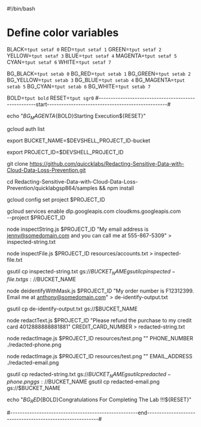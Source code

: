 #!/bin/bash
# Define color variables

BLACK=`tput setaf 0`
RED=`tput setaf 1`
GREEN=`tput setaf 2`
YELLOW=`tput setaf 3`
BLUE=`tput setaf 4`
MAGENTA=`tput setaf 5`
CYAN=`tput setaf 6`
WHITE=`tput setaf 7`

BG_BLACK=`tput setab 0`
BG_RED=`tput setab 1`
BG_GREEN=`tput setab 2`
BG_YELLOW=`tput setab 3`
BG_BLUE=`tput setab 4`
BG_MAGENTA=`tput setab 5`
BG_CYAN=`tput setab 6`
BG_WHITE=`tput setab 7`

BOLD=`tput bold`
RESET=`tput sgr0`
#----------------------------------------------------start--------------------------------------------------#

echo "${BG_MAGENTA}${BOLD}Starting Execution${RESET}"

gcloud auth list

export BUCKET_NAME=$DEVSHELL_PROJECT_ID-bucket

export PROJECT_ID=$DEVSHELL_PROJECT_ID

git clone https://github.com/quiccklabs/Redacting-Sensitive-Data-with-Cloud-Data-Loss-Prevention.git

cd Redacting-Sensitive-Data-with-Cloud-Data-Loss-Prevention/quicklabgsp864/samples && npm install

gcloud config set project $PROJECT_ID

gcloud services enable dlp.googleapis.com cloudkms.googleapis.com \
--project $PROJECT_ID

node inspectString.js $PROJECT_ID "My email address is jenny@somedomain.com and you can call me at 555-867-5309" > inspected-string.txt

node inspectFile.js $PROJECT_ID resources/accounts.txt > inspected-file.txt

gsutil cp inspected-string.txt gs://$BUCKET_NAME
gsutil cp inspected-file.txt gs://$BUCKET_NAME

node deidentifyWithMask.js $PROJECT_ID "My order number is F12312399. Email me at anthony@somedomain.com" > de-identify-output.txt

gsutil cp de-identify-output.txt gs://$BUCKET_NAME


node redactText.js $PROJECT_ID  "Please refund the purchase to my credit card 4012888888881881" CREDIT_CARD_NUMBER > redacted-string.txt

node redactImage.js $PROJECT_ID resources/test.png "" PHONE_NUMBER ./redacted-phone.png

node redactImage.js $PROJECT_ID resources/test.png "" EMAIL_ADDRESS ./redacted-email.png

gsutil cp redacted-string.txt gs://$BUCKET_NAME
gsutil cp redacted-phone.png gs://$BUCKET_NAME
gsutil cp redacted-email.png gs://$BUCKET_NAME

echo "${BG_RED}${BOLD}Congratulations For Completing The Lab !!!${RESET}"

#-----------------------------------------------------end----------------------------------------------------------#
